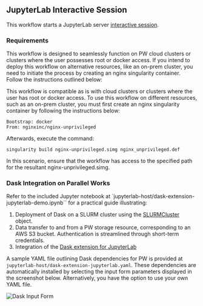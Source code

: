## JupyterLab Interactive Session
This workflow starts a JupyterLab server [interactive session](https://github.com/parallelworks/interactive_session/blob/main/README.md).


### Requirements
This workflow is designed to seamlessly function on PW cloud clusters or clusters where the user possesses root or docker access. If you intend to deploy this workflow on alternative resources, like an on-prem cluster, you need to initiate the process by creating an nginx singularity container. Follow the instructions outlined below:

This workflow is compatible as is with cloud clusters or clusters where the user has root or docker access. To use this workflow on different resources, such as an on-prem cluster, you must first create an nginx singularity container by following the instructions below: 


```
Bootstrap: docker
From: nginxinc/nginx-unprivileged
```

Afterwards, execute the command:

```
singularity build nginx-unprivileged.simg nginx_unprivileged.def
```

In this scenario, ensure that the workflow has access to the specified path for the resultant nginx-unprivileged.simg.

### Dask Integration on Parallel Works
Refer to the included Jupyter notebook at `jupyterlab-host/dask-extension-jupyterlab-demo.ipynb`` for a practical guide illustrating:

1. Deployment of Dask on a SLURM cluster using the [SLURMCluster](https://jobqueue.dask.org/en/latest/generated/dask_jobqueue.SLURMCluster.html) object.
2. Data transfer to and from a PW storage resource, corresponding to an AWS S3 bucket. Authentication is streamlined through short-term credentials.
3. Integration of the [Dask extension for JupyterLab](https://github.com/dask/dask-labextension)

A sample YAML file outlining Dask dependencies for PW is provided at `jupyterlab-host/dask-extension-jupyterlab.yaml`. These dependencies are automatically installed by selecting the input form parameters displayed in the screenshot below. Alternatively, you have the option to use your own YAML file.
 
![Dask Input Form](https://raw.githubusercontent.com/parallelworks/interactive_session/jupyterlab-yaml-file/workflow/readmes/jupyterlab-host/dask-input-form.png)
